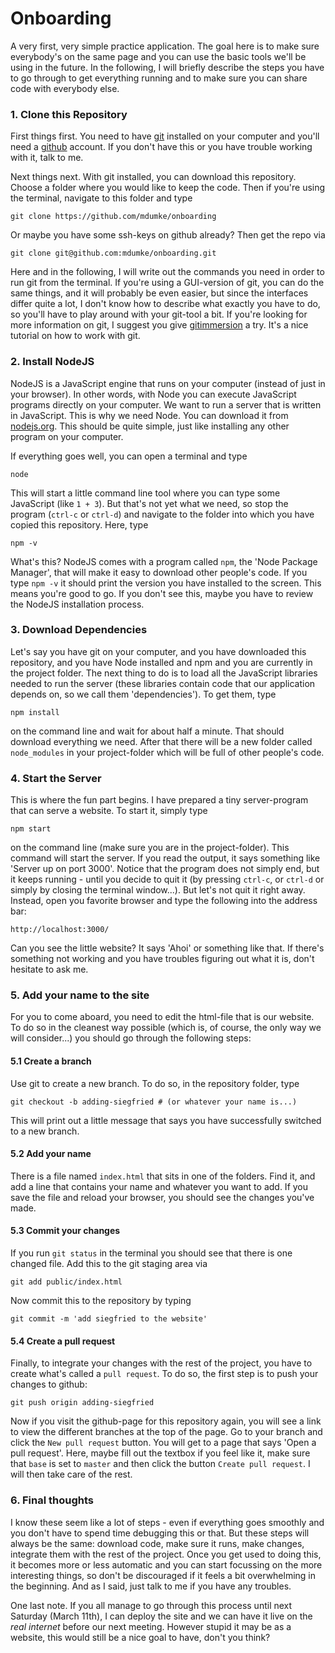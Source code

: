 # Onboarding

A very first, very simple practice application. The goal here is to make sure everybody's on the same page and you can use the basic tools we'll be using in the future. In the following, I will briefly describe the steps you have to go through to get everything running and to make sure you can share code with everybody else.

### 1. Clone this Repository

First things first. You need to have [git](https://git-scm.com) installed on your computer and you'll need a [github](https://github.com) account. If you don't have this or you have trouble working with it, talk to me.

Next things next. With git installed, you can download this repository. Choose a folder where you would like to keep the code. Then if you're using the terminal, navigate to this folder and type
```
git clone https://github.com/mdumke/onboarding
```
Or maybe you have some ssh-keys on github already? Then get the repo via
```
git clone git@github.com:mdumke/onboarding.git
```
Here and in the following, I will write out the commands you need in order to run git from the terminal. If you're using a GUI-version of git, you can do the same things, and it will probably be even easier, but since the interfaces differ quite a lot, I don't know how to describe what exactly you have to do, so you'll have to play around with your git-tool a bit.
If you're looking for more information on git, I suggest you give [gitimmersion](http://gitimmersion.com/) a try. It's a nice tutorial on how to work with git.


### 2. Install NodeJS

NodeJS is a JavaScript engine that runs on your computer (instead of just in your browser). In other words, with Node you can execute JavaScript programs directly on your computer. We want to run a server that is written in JavaScript. This is why we need Node. You can download it from [nodejs.org](https://nodejs.org/en/). This should be quite simple, just like installing any other program on your computer.

If everything goes well, you can open a terminal and type
```
node
```
This will start a little command line tool where you can type some JavaScript (like `1 + 3`). But that's not yet what we need, so stop the program (`ctrl-c` or `ctrl-d`) and navigate to the folder into which you have copied this repository. Here, type
```
npm -v
```
What's this? NodeJS comes with a program called `npm`, the 'Node Package Manager', that will make it easy to download other people's code. If you type `npm -v` it should print the version you have installed to the screen. This means you're good to go. If you don't see this, maybe you have to review the NodeJS installation process.


### 3. Download Dependencies

Let's say you have git on your computer, and you have downloaded this repository, and you have Node installed and npm and you are currently in the project folder. The next thing to do is to load all the JavaScript libraries needed to run the server (these libraries contain code that our application depends on, so we call them 'dependencies'). To get them, type
```
npm install
```
on the command line and wait for about half a minute. That should download everything we need. After that there will be a new folder called `node_modules` in your project-folder which will be full of other people's code.


### 4. Start the Server

This is where the fun part begins. I have prepared a tiny server-program that can serve a website. To start it, simply type
```
npm start
```
on the command line (make sure you are in the project-folder). This command will start the server. If you read the output, it says something like 'Server up on port 3000'. Notice that the program does not simply end, but it keeps running - until you decide to quit it (by pressing `ctrl-c`, or `ctrl-d` or simply by closing the terminal window...). But let's not quit it right away. Instead, open you favorite browser and type the following into the address bar:
```
http://localhost:3000/
```
Can you see the little website? It says 'Ahoi' or something like that. If there's something not working and you have troubles figuring out what it is, don't hesitate to ask me.


### 5. Add your name to the site

For you to come aboard, you need to edit the html-file that is our website. To do so in the cleanest way possible (which is, of course, the only way we will consider...) you should go through the following steps:

#### 5.1 Create a branch

Use git to create a new branch. To do so, in the repository folder, type
```
git checkout -b adding-siegfried # (or whatever your name is...)
```
This will print out a little message that says you have successfully switched to a new branch.

#### 5.2 Add your name

There is a file named `index.html` that sits in one of the folders. Find it, and add a line that contains your name and whatever you want to add. If you save the file and reload your browser, you should see the changes you've made.


#### 5.3 Commit your changes

If you run `git status` in the terminal you should see that there is one changed file. Add this to the git staging area via
```
git add public/index.html
```
Now commit this to the repository by typing
```
git commit -m 'add siegfried to the website'
```


#### 5.4 Create a pull request

Finally, to integrate your changes with the rest of the project, you have to create what's called a `pull request`. To do so, the first step is to push your changes to github:
```
git push origin adding-siegfried
```
Now if you visit the github-page for this repository again, you will see a link to view the different branches at the top of the page. Go to your branch and click the `New pull request` button. You will get to a page that says 'Open a pull request'. Here, maybe fill out the textbox if you feel like it, make sure that `base` is set to `master` and then click the button `Create pull request`. I will then take care of the rest.


### 6. Final thoughts

I know these seem like a lot of steps - even if everything goes smoothly and you don't have to spend time debugging this or that. But these steps will always be the same: download code, make sure it runs, make changes, integrate them with the rest of the project. Once you get used to doing this, it becomes more or less automatic and you can start focussing on the more interesting things, so don't be discouraged if it feels a bit overwhelming in the beginning. And as I said, just talk to me if you have any troubles.

One last note. If you all manage to go through this process until next Saturday (March 11th), I can deploy the site and we can have it live on the *real internet* before our next meeting. However stupid it may be as a website, this would still be a nice goal to have, don't you think?
